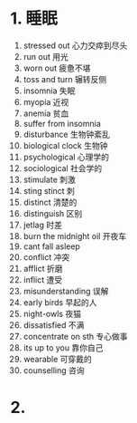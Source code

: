# 1. 睡眠
1. stressed out 心力交瘁到尽头
2. run out 用光
3. worn out 疲惫不堪
4. toss and turn 辗转反侧
5. insomnia 失眠
6. myopia 近视
7. anemia 贫血
8. suffer from insomnia
9. disturbance 生物钟紊乱
10. biological clock 生物钟
11. psychological 心理学的
12. sociological 社会学的
13. stimulate 刺激
14. sting stinct 刺
15. distinct 清楚的
16. distinguish 区别
17. jetlag 时差
18. burn the midnight oil 开夜车
19. cant fall asleep
20. conflict 冲突
21. afflict 折磨
22. inflict 遭受
23. misunderstanding 误解
24. early birds 早起的人
25. night-owls 夜猫
26. dissatisfied 不满
27. concentrate on sth 专心做事
28. its up to you 靠你自己
29. wearable 可穿戴的
30. counselling 咨询

# 2. 